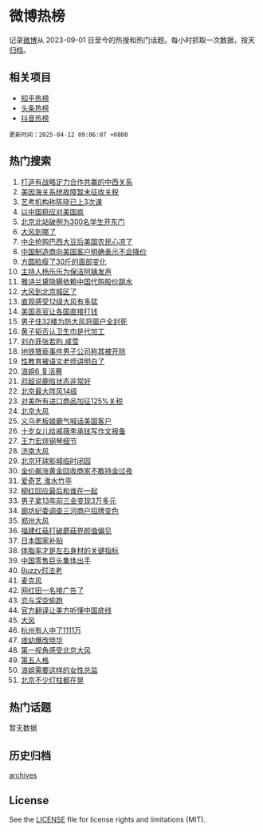 # 微博热榜

记录[微博](https://www.weibo.com)从 2023-09-01 日至今的热搜和热门话题。每小时抓取一次数据，按天[归档](archives)。

## 相关项目

- [知乎热榜](https://github.com/hotarchive/zhihu)
- [头条热榜](https://github.com/hotarchive/toutiao)
- [抖音热榜](https://github.com/hotarchive/douyin)


`更新时间：2025-04-12 09:06:07 +0800`

## 热门搜索

1. [打造有战略定力合作共赢的中西关系](https://m.weibo.cn/search?containerid=100103type%3D1%26t%3D10%26q%3D%23%E6%89%93%E9%80%A0%E6%9C%89%E6%88%98%E7%95%A5%E5%AE%9A%E5%8A%9B%E5%90%88%E4%BD%9C%E5%85%B1%E8%B5%A2%E7%9A%84%E4%B8%AD%E8%A5%BF%E5%85%B3%E7%B3%BB%23&stream_entry_id=51&isnewpage=1&extparam=seat%3D1%26filter_type%3Drealtimehot%26stream_entry_id%3D51%26dgr%3D0%26pos%3D0%26q%3D%2523%25E6%2589%2593%25E9%2580%25A0%25E6%259C%2589%25E6%2588%2598%25E7%2595%25A5%25E5%25AE%259A%25E5%258A%259B%25E5%2590%2588%25E4%25BD%259C%25E5%2585%25B1%25E8%25B5%25A2%25E7%259A%2584%25E4%25B8%25AD%25E8%25A5%25BF%25E5%2585%25B3%25E7%25B3%25BB%2523%26cate%3D10103%26c_type%3D51%26display_time%3D1744419965%26pre_seqid%3D17444199653060412809368)
1. [美因海关系统故障暂未征收关税](https://m.weibo.cn/search?containerid=100103type%3D1%26t%3D10%26q%3D%23%E7%BE%8E%E5%9B%A0%E6%B5%B7%E5%85%B3%E7%B3%BB%E7%BB%9F%E6%95%85%E9%9A%9C%E6%9A%82%E6%9C%AA%E5%BE%81%E6%94%B6%E5%85%B3%E7%A8%8E%23&stream_entry_id=31&isnewpage=1&extparam=seat%3D1%26filter_type%3Drealtimehot%26q%3D%2523%25E7%25BE%258E%25E5%259B%25A0%25E6%25B5%25B7%25E5%2585%25B3%25E7%25B3%25BB%25E7%25BB%259F%25E6%2595%2585%25E9%259A%259C%25E6%259A%2582%25E6%259C%25AA%25E5%25BE%2581%25E6%2594%25B6%25E5%2585%25B3%25E7%25A8%258E%2523%26c_type%3D31%26cate%3D5001%26pos%3D0%26stream_entry_id%3D31%26flag%3D1%26dgr%3D0%26lcate%3D5001%26realpos%3D1%26band_rank%3D1%26display_time%3D1744419965%26pre_seqid%3D17444199653060412809368)
1. [艺考机构称陈晓已上3次课](https://m.weibo.cn/search?containerid=100103type%3D1%26t%3D10%26q%3D%23%E8%89%BA%E8%80%83%E6%9C%BA%E6%9E%84%E7%A7%B0%E9%99%88%E6%99%93%E5%B7%B2%E4%B8%8A3%E6%AC%A1%E8%AF%BE%23&stream_entry_id=31&isnewpage=1&extparam=seat%3D1%26filter_type%3Drealtimehot%26q%3D%2523%25E8%2589%25BA%25E8%2580%2583%25E6%259C%25BA%25E6%259E%2584%25E7%25A7%25B0%25E9%2599%2588%25E6%2599%2593%25E5%25B7%25B2%25E4%25B8%258A3%25E6%25AC%25A1%25E8%25AF%25BE%2523%26c_type%3D31%26cate%3D5001%26pos%3D1%26stream_entry_id%3D31%26flag%3D1%26dgr%3D0%26lcate%3D5001%26realpos%3D2%26band_rank%3D2%26display_time%3D1744419965%26pre_seqid%3D17444199653060412809368)
1. [以中国稳应对美国疯](https://m.weibo.cn/search?containerid=100103type%3D1%26t%3D10%26q%3D%23%E4%BB%A5%E4%B8%AD%E5%9B%BD%E7%A8%B3%E5%BA%94%E5%AF%B9%E7%BE%8E%E5%9B%BD%E7%96%AF%23&stream_entry_id=31&isnewpage=1&extparam=seat%3D1%26filter_type%3Drealtimehot%26q%3D%2523%25E4%25BB%25A5%25E4%25B8%25AD%25E5%259B%25BD%25E7%25A8%25B3%25E5%25BA%2594%25E5%25AF%25B9%25E7%25BE%258E%25E5%259B%25BD%25E7%2596%25AF%2523%26c_type%3D31%26cate%3D5001%26pos%3D2%26stream_entry_id%3D31%26flag%3D0%26dgr%3D0%26lcate%3D5001%26realpos%3D3%26band_rank%3D3%26display_time%3D1744419965%26pre_seqid%3D17444199653060412809368)
1. [北京北站破例为300名学生开东门](https://m.weibo.cn/search?containerid=100103type%3D1%26t%3D10%26q%3D%23%E5%8C%97%E4%BA%AC%E5%8C%97%E7%AB%99%E7%A0%B4%E4%BE%8B%E4%B8%BA300%E5%90%8D%E5%AD%A6%E7%94%9F%E5%BC%80%E4%B8%9C%E9%97%A8%23&stream_entry_id=31&isnewpage=1&extparam=seat%3D1%26filter_type%3Drealtimehot%26q%3D%2523%25E5%258C%2597%25E4%25BA%25AC%25E5%258C%2597%25E7%25AB%2599%25E7%25A0%25B4%25E4%25BE%258B%25E4%25B8%25BA300%25E5%2590%258D%25E5%25AD%25A6%25E7%2594%259F%25E5%25BC%2580%25E4%25B8%259C%25E9%2597%25A8%2523%26c_type%3D31%26cate%3D5001%26pos%3D3%26stream_entry_id%3D31%26flag%3D2%26dgr%3D0%26lcate%3D5001%26realpos%3D4%26band_rank%3D4%26display_time%3D1744419965%26pre_seqid%3D17444199653060412809368)
1. [大风到哪了](https://m.weibo.cn/search?containerid=100103type%3D1%26t%3D10%26q%3D%23%E5%A4%A7%E9%A3%8E%E5%88%B0%E5%93%AA%E4%BA%86%23&stream_entry_id=31&isnewpage=1&extparam=seat%3D1%26filter_type%3Drealtimehot%26q%3D%2523%25E5%25A4%25A7%25E9%25A3%258E%25E5%2588%25B0%25E5%2593%25AA%25E4%25BA%2586%2523%26c_type%3D31%26cate%3D5001%26pos%3D4%26stream_entry_id%3D31%26flag%3D0%26dgr%3D0%26lcate%3D5001%26realpos%3D5%26band_rank%3D5%26display_time%3D1744419965%26pre_seqid%3D17444199653060412809368)
1. [中企抢购巴西大豆后美国农民心凉了](https://m.weibo.cn/search?containerid=100103type%3D1%26t%3D10%26q%3D%23%E4%B8%AD%E4%BC%81%E6%8A%A2%E8%B4%AD%E5%B7%B4%E8%A5%BF%E5%A4%A7%E8%B1%86%E5%90%8E%E7%BE%8E%E5%9B%BD%E5%86%9C%E6%B0%91%E5%BF%83%E5%87%89%E4%BA%86%23&stream_entry_id=31&isnewpage=1&extparam=seat%3D1%26filter_type%3Drealtimehot%26q%3D%2523%25E4%25B8%25AD%25E4%25BC%2581%25E6%258A%25A2%25E8%25B4%25AD%25E5%25B7%25B4%25E8%25A5%25BF%25E5%25A4%25A7%25E8%25B1%2586%25E5%2590%258E%25E7%25BE%258E%25E5%259B%25BD%25E5%2586%259C%25E6%25B0%2591%25E5%25BF%2583%25E5%2587%2589%25E4%25BA%2586%2523%26c_type%3D31%26cate%3D5001%26pos%3D5%26stream_entry_id%3D31%26flag%3D0%26dgr%3D0%26lcate%3D5001%26realpos%3D6%26band_rank%3D6%26display_time%3D1744419965%26pre_seqid%3D17444199653060412809368)
1. [中国制造商向美国客户明确表示不会降价](https://m.weibo.cn/search?containerid=100103type%3D1%26t%3D10%26q%3D%23%E4%B8%AD%E5%9B%BD%E5%88%B6%E9%80%A0%E5%95%86%E5%90%91%E7%BE%8E%E5%9B%BD%E5%AE%A2%E6%88%B7%E6%98%8E%E7%A1%AE%E8%A1%A8%E7%A4%BA%E4%B8%8D%E4%BC%9A%E9%99%8D%E4%BB%B7%23&stream_entry_id=31&isnewpage=1&extparam=seat%3D1%26filter_type%3Drealtimehot%26q%3D%2523%25E4%25B8%25AD%25E5%259B%25BD%25E5%2588%25B6%25E9%2580%25A0%25E5%2595%2586%25E5%2590%2591%25E7%25BE%258E%25E5%259B%25BD%25E5%25AE%25A2%25E6%2588%25B7%25E6%2598%258E%25E7%25A1%25AE%25E8%25A1%25A8%25E7%25A4%25BA%25E4%25B8%258D%25E4%25BC%259A%25E9%2599%258D%25E4%25BB%25B7%2523%26c_type%3D31%26cate%3D5001%26pos%3D6%26stream_entry_id%3D31%26flag%3D0%26dgr%3D0%26lcate%3D5001%26realpos%3D7%26band_rank%3D7%26display_time%3D1744419965%26pre_seqid%3D17444199653060412809368)
1. [方圆脸瘦了30斤的面部变化](https://m.weibo.cn/search?containerid=100103type%3D1%26t%3D10%26q%3D%E6%96%B9%E5%9C%86%E8%84%B8%E7%98%A6%E4%BA%8630%E6%96%A4%E7%9A%84%E9%9D%A2%E9%83%A8%E5%8F%98%E5%8C%96&stream_entry_id=31&isnewpage=1&extparam=seat%3D1%26filter_type%3Drealtimehot%26q%3D%25E6%2596%25B9%25E5%259C%2586%25E8%2584%25B8%25E7%2598%25A6%25E4%25BA%258630%25E6%2596%25A4%25E7%259A%2584%25E9%259D%25A2%25E9%2583%25A8%25E5%258F%2598%25E5%258C%2596%26c_type%3D31%26cate%3D5001%26pos%3D7%26stream_entry_id%3D31%26flag%3D1%26dgr%3D0%26lcate%3D5001%26realpos%3D8%26band_rank%3D8%26display_time%3D1744419965%26pre_seqid%3D17444199653060412809368)
1. [主持人杨乐乐为保洁阿姨发声](https://m.weibo.cn/search?containerid=100103type%3D1%26t%3D10%26q%3D%23%E4%B8%BB%E6%8C%81%E4%BA%BA%E6%9D%A8%E4%B9%90%E4%B9%90%E4%B8%BA%E4%BF%9D%E6%B4%81%E9%98%BF%E5%A7%A8%E5%8F%91%E5%A3%B0%23&stream_entry_id=31&isnewpage=1&extparam=seat%3D1%26filter_type%3Drealtimehot%26q%3D%2523%25E4%25B8%25BB%25E6%258C%2581%25E4%25BA%25BA%25E6%259D%25A8%25E4%25B9%2590%25E4%25B9%2590%25E4%25B8%25BA%25E4%25BF%259D%25E6%25B4%2581%25E9%2598%25BF%25E5%25A7%25A8%25E5%258F%2591%25E5%25A3%25B0%2523%26c_type%3D31%26cate%3D5001%26pos%3D8%26stream_entry_id%3D31%26flag%3D2%26dgr%3D0%26lcate%3D5001%26realpos%3D9%26band_rank%3D9%26display_time%3D1744419965%26pre_seqid%3D17444199653060412809368)
1. [雅诗兰黛隐瞒依赖中国代购股价跳水](https://m.weibo.cn/search?containerid=100103type%3D1%26t%3D10%26q%3D%23%E9%9B%85%E8%AF%97%E5%85%B0%E9%BB%9B%E9%9A%90%E7%9E%92%E4%BE%9D%E8%B5%96%E4%B8%AD%E5%9B%BD%E4%BB%A3%E8%B4%AD%E8%82%A1%E4%BB%B7%E8%B7%B3%E6%B0%B4%23&stream_entry_id=31&isnewpage=1&extparam=seat%3D1%26filter_type%3Drealtimehot%26q%3D%2523%25E9%259B%2585%25E8%25AF%2597%25E5%2585%25B0%25E9%25BB%259B%25E9%259A%2590%25E7%259E%2592%25E4%25BE%259D%25E8%25B5%2596%25E4%25B8%25AD%25E5%259B%25BD%25E4%25BB%25A3%25E8%25B4%25AD%25E8%2582%25A1%25E4%25BB%25B7%25E8%25B7%25B3%25E6%25B0%25B4%2523%26c_type%3D31%26cate%3D5001%26pos%3D9%26stream_entry_id%3D31%26flag%3D1%26dgr%3D0%26lcate%3D5001%26realpos%3D10%26band_rank%3D10%26display_time%3D1744419965%26pre_seqid%3D17444199653060412809368)
1. [大风到北京城区了](https://m.weibo.cn/search?containerid=100103type%3D1%26t%3D10%26q%3D%23%E5%A4%A7%E9%A3%8E%E5%88%B0%E5%8C%97%E4%BA%AC%E5%9F%8E%E5%8C%BA%E4%BA%86%23&stream_entry_id=31&isnewpage=1&extparam=seat%3D1%26filter_type%3Drealtimehot%26q%3D%2523%25E5%25A4%25A7%25E9%25A3%258E%25E5%2588%25B0%25E5%258C%2597%25E4%25BA%25AC%25E5%259F%258E%25E5%258C%25BA%25E4%25BA%2586%2523%26c_type%3D31%26cate%3D5001%26pos%3D10%26stream_entry_id%3D31%26flag%3D0%26dgr%3D0%26lcate%3D5001%26realpos%3D11%26band_rank%3D11%26display_time%3D1744419965%26pre_seqid%3D17444199653060412809368)
1. [直观感受12级大风有多猛](https://m.weibo.cn/search?containerid=100103type%3D1%26t%3D10%26q%3D%23%E7%9B%B4%E8%A7%82%E6%84%9F%E5%8F%9712%E7%BA%A7%E5%A4%A7%E9%A3%8E%E6%9C%89%E5%A4%9A%E7%8C%9B%23&stream_entry_id=31&isnewpage=1&extparam=seat%3D1%26filter_type%3Drealtimehot%26q%3D%2523%25E7%259B%25B4%25E8%25A7%2582%25E6%2584%259F%25E5%258F%259712%25E7%25BA%25A7%25E5%25A4%25A7%25E9%25A3%258E%25E6%259C%2589%25E5%25A4%259A%25E7%258C%259B%2523%26c_type%3D31%26cate%3D5001%26pos%3D11%26stream_entry_id%3D31%26flag%3D0%26dgr%3D0%26lcate%3D5001%26realpos%3D12%26band_rank%3D12%26display_time%3D1744419965%26pre_seqid%3D17444199653060412809368)
1. [美国高官让各国直接打钱](https://m.weibo.cn/search?containerid=100103type%3D1%26t%3D10%26q%3D%23%E7%BE%8E%E5%9B%BD%E9%AB%98%E5%AE%98%E8%AE%A9%E5%90%84%E5%9B%BD%E7%9B%B4%E6%8E%A5%E6%89%93%E9%92%B1%23&stream_entry_id=31&isnewpage=1&extparam=seat%3D1%26filter_type%3Drealtimehot%26q%3D%2523%25E7%25BE%258E%25E5%259B%25BD%25E9%25AB%2598%25E5%25AE%2598%25E8%25AE%25A9%25E5%2590%2584%25E5%259B%25BD%25E7%259B%25B4%25E6%258E%25A5%25E6%2589%2593%25E9%2592%25B1%2523%26c_type%3D31%26cate%3D5001%26pos%3D12%26stream_entry_id%3D31%26flag%3D1%26dgr%3D0%26lcate%3D5001%26realpos%3D13%26band_rank%3D13%26display_time%3D1744419965%26pre_seqid%3D17444199653060412809368)
1. [男子住32楼为防大风将窗户全封死](https://m.weibo.cn/search?containerid=100103type%3D1%26t%3D10%26q%3D%23%E7%94%B7%E5%AD%90%E4%BD%8F32%E6%A5%BC%E4%B8%BA%E9%98%B2%E5%A4%A7%E9%A3%8E%E5%B0%86%E7%AA%97%E6%88%B7%E5%85%A8%E5%B0%81%E6%AD%BB%23&stream_entry_id=31&isnewpage=1&extparam=seat%3D1%26filter_type%3Drealtimehot%26q%3D%2523%25E7%2594%25B7%25E5%25AD%2590%25E4%25BD%258F32%25E6%25A5%25BC%25E4%25B8%25BA%25E9%2598%25B2%25E5%25A4%25A7%25E9%25A3%258E%25E5%25B0%2586%25E7%25AA%2597%25E6%2588%25B7%25E5%2585%25A8%25E5%25B0%2581%25E6%25AD%25BB%2523%26c_type%3D31%26cate%3D5001%26pos%3D13%26stream_entry_id%3D31%26flag%3D0%26dgr%3D0%26lcate%3D5001%26realpos%3D14%26band_rank%3D14%26display_time%3D1744419965%26pre_seqid%3D17444199653060412809368)
1. [黄子韬否认卫生巾是代加工](https://m.weibo.cn/search?containerid=100103type%3D1%26t%3D10%26q%3D%23%E9%BB%84%E5%AD%90%E9%9F%AC%E5%90%A6%E8%AE%A4%E5%8D%AB%E7%94%9F%E5%B7%BE%E6%98%AF%E4%BB%A3%E5%8A%A0%E5%B7%A5%23&stream_entry_id=31&isnewpage=1&extparam=seat%3D1%26filter_type%3Drealtimehot%26q%3D%2523%25E9%25BB%2584%25E5%25AD%2590%25E9%259F%25AC%25E5%2590%25A6%25E8%25AE%25A4%25E5%258D%25AB%25E7%2594%259F%25E5%25B7%25BE%25E6%2598%25AF%25E4%25BB%25A3%25E5%258A%25A0%25E5%25B7%25A5%2523%26c_type%3D31%26cate%3D5001%26pos%3D14%26stream_entry_id%3D31%26flag%3D1%26dgr%3D0%26lcate%3D5001%26realpos%3D15%26band_rank%3D15%26display_time%3D1744419965%26pre_seqid%3D17444199653060412809368)
1. [刘亦菲张若昀 咸雪](https://m.weibo.cn/search?containerid=100103type%3D1%26t%3D10%26q%3D%E5%88%98%E4%BA%A6%E8%8F%B2%E5%BC%A0%E8%8B%A5%E6%98%80+%E5%92%B8%E9%9B%AA&stream_entry_id=31&isnewpage=1&extparam=seat%3D1%26filter_type%3Drealtimehot%26q%3D%25E5%2588%2598%25E4%25BA%25A6%25E8%258F%25B2%25E5%25BC%25A0%25E8%258B%25A5%25E6%2598%2580%2520%25E5%2592%25B8%25E9%259B%25AA%26c_type%3D31%26cate%3D5001%26pos%3D15%26stream_entry_id%3D31%26flag%3D1%26dgr%3D0%26lcate%3D5001%26realpos%3D16%26band_rank%3D16%26display_time%3D1744419965%26pre_seqid%3D17444199653060412809368)
1. [地铁猥亵事件男子公司称其被开除](https://m.weibo.cn/search?containerid=100103type%3D1%26t%3D10%26q%3D%23%E5%9C%B0%E9%93%81%E7%8C%A5%E4%BA%B5%E4%BA%8B%E4%BB%B6%E7%94%B7%E5%AD%90%E5%85%AC%E5%8F%B8%E7%A7%B0%E5%85%B6%E8%A2%AB%E5%BC%80%E9%99%A4%23&stream_entry_id=31&isnewpage=1&extparam=seat%3D1%26filter_type%3Drealtimehot%26q%3D%2523%25E5%259C%25B0%25E9%2593%2581%25E7%258C%25A5%25E4%25BA%25B5%25E4%25BA%258B%25E4%25BB%25B6%25E7%2594%25B7%25E5%25AD%2590%25E5%2585%25AC%25E5%258F%25B8%25E7%25A7%25B0%25E5%2585%25B6%25E8%25A2%25AB%25E5%25BC%2580%25E9%2599%25A4%2523%26c_type%3D31%26cate%3D5001%26pos%3D16%26stream_entry_id%3D31%26flag%3D0%26dgr%3D0%26lcate%3D5001%26realpos%3D17%26band_rank%3D17%26display_time%3D1744419965%26pre_seqid%3D17444199653060412809368)
1. [性教育被语文老师讲明白了](https://m.weibo.cn/search?containerid=100103type%3D1%26t%3D10%26q%3D%23%E6%80%A7%E6%95%99%E8%82%B2%E8%A2%AB%E8%AF%AD%E6%96%87%E8%80%81%E5%B8%88%E8%AE%B2%E6%98%8E%E7%99%BD%E4%BA%86%23&stream_entry_id=31&isnewpage=1&extparam=seat%3D1%26filter_type%3Drealtimehot%26q%3D%2523%25E6%2580%25A7%25E6%2595%2599%25E8%2582%25B2%25E8%25A2%25AB%25E8%25AF%25AD%25E6%2596%2587%25E8%2580%2581%25E5%25B8%2588%25E8%25AE%25B2%25E6%2598%258E%25E7%2599%25BD%25E4%25BA%2586%2523%26c_type%3D31%26cate%3D5001%26pos%3D17%26stream_entry_id%3D31%26flag%3D0%26dgr%3D0%26lcate%3D5001%26realpos%3D18%26band_rank%3D18%26display_time%3D1744419965%26pre_seqid%3D17444199653060412809368)
1. [浪姐6 复活赛](https://m.weibo.cn/search?containerid=100103type%3D1%26t%3D10%26q%3D%E6%B5%AA%E5%A7%906+%E5%A4%8D%E6%B4%BB%E8%B5%9B&stream_entry_id=31&isnewpage=1&extparam=seat%3D1%26filter_type%3Drealtimehot%26q%3D%25E6%25B5%25AA%25E5%25A7%25906%2520%25E5%25A4%258D%25E6%25B4%25BB%25E8%25B5%259B%26c_type%3D31%26cate%3D5001%26pos%3D18%26stream_entry_id%3D31%26flag%3D1%26dgr%3D0%26lcate%3D5001%26realpos%3D19%26band_rank%3D19%26display_time%3D1744419965%26pre_seqid%3D17444199653060412809368)
1. [邓超说鹿晗状态非常好](https://m.weibo.cn/search?containerid=100103type%3D1%26t%3D10%26q%3D%23%E9%82%93%E8%B6%85%E8%AF%B4%E9%B9%BF%E6%99%97%E7%8A%B6%E6%80%81%E9%9D%9E%E5%B8%B8%E5%A5%BD%23&stream_entry_id=31&isnewpage=1&extparam=seat%3D1%26filter_type%3Drealtimehot%26q%3D%2523%25E9%2582%2593%25E8%25B6%2585%25E8%25AF%25B4%25E9%25B9%25BF%25E6%2599%2597%25E7%258A%25B6%25E6%2580%2581%25E9%259D%259E%25E5%25B8%25B8%25E5%25A5%25BD%2523%26c_type%3D31%26cate%3D5001%26pos%3D19%26stream_entry_id%3D31%26flag%3D0%26dgr%3D0%26lcate%3D5001%26realpos%3D20%26band_rank%3D20%26display_time%3D1744419965%26pre_seqid%3D17444199653060412809368)
1. [北京最大阵风14级](https://m.weibo.cn/search?containerid=100103type%3D1%26t%3D10%26q%3D%23%E5%8C%97%E4%BA%AC%E6%9C%80%E5%A4%A7%E9%98%B5%E9%A3%8E14%E7%BA%A7%23&stream_entry_id=31&isnewpage=1&extparam=seat%3D1%26filter_type%3Drealtimehot%26q%3D%2523%25E5%258C%2597%25E4%25BA%25AC%25E6%259C%2580%25E5%25A4%25A7%25E9%2598%25B5%25E9%25A3%258E14%25E7%25BA%25A7%2523%26c_type%3D31%26cate%3D5001%26pos%3D20%26stream_entry_id%3D31%26flag%3D0%26dgr%3D0%26lcate%3D5001%26realpos%3D21%26band_rank%3D21%26display_time%3D1744419965%26pre_seqid%3D17444199653060412809368)
1. [对美所有进口商品加征125%关税](https://m.weibo.cn/search?containerid=100103type%3D1%26t%3D10%26q%3D%23%E5%AF%B9%E7%BE%8E%E6%89%80%E6%9C%89%E8%BF%9B%E5%8F%A3%E5%95%86%E5%93%81%E5%8A%A0%E5%BE%81125%25%E5%85%B3%E7%A8%8E%23&stream_entry_id=31&isnewpage=1&extparam=seat%3D1%26filter_type%3Drealtimehot%26q%3D%2523%25E5%25AF%25B9%25E7%25BE%258E%25E6%2589%2580%25E6%259C%2589%25E8%25BF%259B%25E5%258F%25A3%25E5%2595%2586%25E5%2593%2581%25E5%258A%25A0%25E5%25BE%2581125%2525%25E5%2585%25B3%25E7%25A8%258E%2523%26c_type%3D31%26cate%3D5001%26pos%3D21%26stream_entry_id%3D31%26flag%3D0%26dgr%3D0%26lcate%3D5001%26realpos%3D22%26band_rank%3D22%26display_time%3D1744419965%26pre_seqid%3D17444199653060412809368)
1. [北京大风](https://m.weibo.cn/search?containerid=100103type%3D1%26t%3D10%26q%3D%E5%8C%97%E4%BA%AC%E5%A4%A7%E9%A3%8E&stream_entry_id=31&isnewpage=1&extparam=seat%3D1%26filter_type%3Drealtimehot%26q%3D%25E5%258C%2597%25E4%25BA%25AC%25E5%25A4%25A7%25E9%25A3%258E%26c_type%3D31%26cate%3D5001%26pos%3D22%26stream_entry_id%3D31%26flag%3D0%26dgr%3D0%26lcate%3D5001%26realpos%3D23%26band_rank%3D23%26display_time%3D1744419965%26pre_seqid%3D17444199653060412809368)
1. [义乌老板娘霸气喊话美国客户](https://m.weibo.cn/search?containerid=100103type%3D1%26t%3D10%26q%3D%23%E4%B9%89%E4%B9%8C%E8%80%81%E6%9D%BF%E5%A8%98%E9%9C%B8%E6%B0%94%E5%96%8A%E8%AF%9D%E7%BE%8E%E5%9B%BD%E5%AE%A2%E6%88%B7%23&stream_entry_id=31&isnewpage=1&extparam=seat%3D1%26filter_type%3Drealtimehot%26q%3D%2523%25E4%25B9%2589%25E4%25B9%258C%25E8%2580%2581%25E6%259D%25BF%25E5%25A8%2598%25E9%259C%25B8%25E6%25B0%2594%25E5%2596%258A%25E8%25AF%259D%25E7%25BE%258E%25E5%259B%25BD%25E5%25AE%25A2%25E6%2588%25B7%2523%26c_type%3D31%26cate%3D5001%26pos%3D23%26stream_entry_id%3D31%26flag%3D0%26dgr%3D0%26lcate%3D5001%26realpos%3D24%26band_rank%3D24%26display_time%3D1744419965%26pre_seqid%3D17444199653060412809368)
1. [十岁女儿给戚薇李承铉写作文报备](https://m.weibo.cn/search?containerid=100103type%3D1%26t%3D10%26q%3D%E5%8D%81%E5%B2%81%E5%A5%B3%E5%84%BF%E7%BB%99%E6%88%9A%E8%96%87%E6%9D%8E%E6%89%BF%E9%93%89%E5%86%99%E4%BD%9C%E6%96%87%E6%8A%A5%E5%A4%87&stream_entry_id=31&isnewpage=1&extparam=seat%3D1%26filter_type%3Drealtimehot%26q%3D%25E5%258D%2581%25E5%25B2%2581%25E5%25A5%25B3%25E5%2584%25BF%25E7%25BB%2599%25E6%2588%259A%25E8%2596%2587%25E6%259D%258E%25E6%2589%25BF%25E9%2593%2589%25E5%2586%2599%25E4%25BD%259C%25E6%2596%2587%25E6%258A%25A5%25E5%25A4%2587%26c_type%3D31%26cate%3D5001%26pos%3D24%26stream_entry_id%3D31%26flag%3D1%26dgr%3D0%26lcate%3D5001%26realpos%3D25%26band_rank%3D25%26display_time%3D1744419965%26pre_seqid%3D17444199653060412809368)
1. [王力宏烧钢琴细节](https://m.weibo.cn/search?containerid=100103type%3D1%26t%3D10%26q%3D%23%E7%8E%8B%E5%8A%9B%E5%AE%8F%E7%83%A7%E9%92%A2%E7%90%B4%E7%BB%86%E8%8A%82%23&stream_entry_id=31&isnewpage=1&extparam=seat%3D1%26filter_type%3Drealtimehot%26q%3D%2523%25E7%258E%258B%25E5%258A%259B%25E5%25AE%258F%25E7%2583%25A7%25E9%2592%25A2%25E7%2590%25B4%25E7%25BB%2586%25E8%258A%2582%2523%26c_type%3D31%26cate%3D5001%26pos%3D25%26stream_entry_id%3D31%26flag%3D0%26dgr%3D0%26lcate%3D5001%26realpos%3D26%26band_rank%3D26%26display_time%3D1744419965%26pre_seqid%3D17444199653060412809368)
1. [济南大风](https://m.weibo.cn/search?containerid=100103type%3D1%26t%3D10%26q%3D%E6%B5%8E%E5%8D%97%E5%A4%A7%E9%A3%8E&stream_entry_id=31&isnewpage=1&extparam=seat%3D1%26filter_type%3Drealtimehot%26q%3D%25E6%25B5%258E%25E5%258D%2597%25E5%25A4%25A7%25E9%25A3%258E%26c_type%3D31%26cate%3D5001%26pos%3D26%26stream_entry_id%3D31%26flag%3D1%26dgr%3D0%26lcate%3D5001%26realpos%3D27%26band_rank%3D27%26display_time%3D1744419965%26pre_seqid%3D17444199653060412809368)
1. [北京环球影城临时闭园](https://m.weibo.cn/search?containerid=100103type%3D1%26t%3D10%26q%3D%23%E5%8C%97%E4%BA%AC%E7%8E%AF%E7%90%83%E5%BD%B1%E5%9F%8E%E4%B8%B4%E6%97%B6%E9%97%AD%E5%9B%AD%23&stream_entry_id=31&isnewpage=1&extparam=seat%3D1%26filter_type%3Drealtimehot%26q%3D%2523%25E5%258C%2597%25E4%25BA%25AC%25E7%258E%25AF%25E7%2590%2583%25E5%25BD%25B1%25E5%259F%258E%25E4%25B8%25B4%25E6%2597%25B6%25E9%2597%25AD%25E5%259B%25AD%2523%26c_type%3D31%26cate%3D5001%26pos%3D27%26stream_entry_id%3D31%26flag%3D1%26dgr%3D0%26lcate%3D5001%26realpos%3D28%26band_rank%3D28%26display_time%3D1744419965%26pre_seqid%3D17444199653060412809368)
1. [金价飙涨黄金回收商家不敢持金过夜](https://m.weibo.cn/search?containerid=100103type%3D1%26t%3D10%26q%3D%23%E9%87%91%E4%BB%B7%E9%A3%99%E6%B6%A8%E9%BB%84%E9%87%91%E5%9B%9E%E6%94%B6%E5%95%86%E5%AE%B6%E4%B8%8D%E6%95%A2%E6%8C%81%E9%87%91%E8%BF%87%E5%A4%9C%23&stream_entry_id=31&isnewpage=1&extparam=seat%3D1%26filter_type%3Drealtimehot%26q%3D%2523%25E9%2587%2591%25E4%25BB%25B7%25E9%25A3%2599%25E6%25B6%25A8%25E9%25BB%2584%25E9%2587%2591%25E5%259B%259E%25E6%2594%25B6%25E5%2595%2586%25E5%25AE%25B6%25E4%25B8%258D%25E6%2595%25A2%25E6%258C%2581%25E9%2587%2591%25E8%25BF%2587%25E5%25A4%259C%2523%26c_type%3D31%26cate%3D5001%26pos%3D28%26stream_entry_id%3D31%26flag%3D0%26dgr%3D0%26lcate%3D5001%26realpos%3D29%26band_rank%3D29%26display_time%3D1744419965%26pre_seqid%3D17444199653060412809368)
1. [爱奇艺 淮水竹亭](https://m.weibo.cn/search?containerid=100103type%3D1%26t%3D10%26q%3D%E7%88%B1%E5%A5%87%E8%89%BA+%E6%B7%AE%E6%B0%B4%E7%AB%B9%E4%BA%AD&stream_entry_id=31&isnewpage=1&extparam=seat%3D1%26filter_type%3Drealtimehot%26q%3D%25E7%2588%25B1%25E5%25A5%2587%25E8%2589%25BA%2520%25E6%25B7%25AE%25E6%25B0%25B4%25E7%25AB%25B9%25E4%25BA%25AD%26c_type%3D31%26cate%3D5001%26pos%3D29%26stream_entry_id%3D31%26flag%3D0%26dgr%3D0%26lcate%3D5001%26realpos%3D30%26band_rank%3D30%26display_time%3D1744419965%26pre_seqid%3D17444199653060412809368)
1. [柳红回应最后和谁在一起](https://m.weibo.cn/search?containerid=100103type%3D1%26t%3D10%26q%3D%23%E6%9F%B3%E7%BA%A2%E5%9B%9E%E5%BA%94%E6%9C%80%E5%90%8E%E5%92%8C%E8%B0%81%E5%9C%A8%E4%B8%80%E8%B5%B7%23&stream_entry_id=31&isnewpage=1&extparam=seat%3D1%26filter_type%3Drealtimehot%26q%3D%2523%25E6%259F%25B3%25E7%25BA%25A2%25E5%259B%259E%25E5%25BA%2594%25E6%259C%2580%25E5%2590%258E%25E5%2592%258C%25E8%25B0%2581%25E5%259C%25A8%25E4%25B8%2580%25E8%25B5%25B7%2523%26c_type%3D31%26cate%3D5001%26pos%3D30%26stream_entry_id%3D31%26flag%3D1%26dgr%3D0%26lcate%3D5001%26realpos%3D31%26band_rank%3D31%26display_time%3D1744419965%26pre_seqid%3D17444199653060412809368)
1. [男子拿13年前三金变现3万多元](https://m.weibo.cn/search?containerid=100103type%3D1%26t%3D10%26q%3D%23%E7%94%B7%E5%AD%90%E6%8B%BF13%E5%B9%B4%E5%89%8D%E4%B8%89%E9%87%91%E5%8F%98%E7%8E%B03%E4%B8%87%E5%A4%9A%E5%85%83%23&stream_entry_id=31&isnewpage=1&extparam=seat%3D1%26filter_type%3Drealtimehot%26q%3D%2523%25E7%2594%25B7%25E5%25AD%2590%25E6%258B%25BF13%25E5%25B9%25B4%25E5%2589%258D%25E4%25B8%2589%25E9%2587%2591%25E5%258F%2598%25E7%258E%25B03%25E4%25B8%2587%25E5%25A4%259A%25E5%2585%2583%2523%26c_type%3D31%26cate%3D5001%26pos%3D31%26stream_entry_id%3D31%26flag%3D1%26dgr%3D0%26lcate%3D5001%26realpos%3D32%26band_rank%3D32%26display_time%3D1744419965%26pre_seqid%3D17444199653060412809368)
1. [廊坊纪委调查三河商户招牌变色](https://m.weibo.cn/search?containerid=100103type%3D1%26t%3D10%26q%3D%23%E5%BB%8A%E5%9D%8A%E7%BA%AA%E5%A7%94%E8%B0%83%E6%9F%A5%E4%B8%89%E6%B2%B3%E5%95%86%E6%88%B7%E6%8B%9B%E7%89%8C%E5%8F%98%E8%89%B2%23&stream_entry_id=31&isnewpage=1&extparam=seat%3D1%26filter_type%3Drealtimehot%26q%3D%2523%25E5%25BB%258A%25E5%259D%258A%25E7%25BA%25AA%25E5%25A7%2594%25E8%25B0%2583%25E6%259F%25A5%25E4%25B8%2589%25E6%25B2%25B3%25E5%2595%2586%25E6%2588%25B7%25E6%258B%259B%25E7%2589%258C%25E5%258F%2598%25E8%2589%25B2%2523%26c_type%3D31%26cate%3D5001%26pos%3D32%26stream_entry_id%3D31%26flag%3D0%26dgr%3D0%26lcate%3D5001%26realpos%3D33%26band_rank%3D33%26display_time%3D1744419965%26pre_seqid%3D17444199653060412809368)
1. [郑州大风](https://m.weibo.cn/search?containerid=100103type%3D1%26t%3D10%26q%3D%E9%83%91%E5%B7%9E%E5%A4%A7%E9%A3%8E&stream_entry_id=31&isnewpage=1&extparam=seat%3D1%26filter_type%3Drealtimehot%26q%3D%25E9%2583%2591%25E5%25B7%259E%25E5%25A4%25A7%25E9%25A3%258E%26c_type%3D31%26cate%3D5001%26pos%3D33%26stream_entry_id%3D31%26flag%3D1%26dgr%3D0%26lcate%3D5001%26realpos%3D34%26band_rank%3D34%26display_time%3D1744419965%26pre_seqid%3D17444199653060412809368)
1. [福建红菇打破蘑菇界颜值偏见](https://m.weibo.cn/search?containerid=100103type%3D1%26t%3D10%26q%3D%23%E7%A6%8F%E5%BB%BA%E7%BA%A2%E8%8F%87%E6%89%93%E7%A0%B4%E8%98%91%E8%8F%87%E7%95%8C%E9%A2%9C%E5%80%BC%E5%81%8F%E8%A7%81%23&stream_entry_id=31&isnewpage=1&extparam=seat%3D1%26filter_type%3Drealtimehot%26q%3D%2523%25E7%25A6%258F%25E5%25BB%25BA%25E7%25BA%25A2%25E8%258F%2587%25E6%2589%2593%25E7%25A0%25B4%25E8%2598%2591%25E8%258F%2587%25E7%2595%258C%25E9%25A2%259C%25E5%2580%25BC%25E5%2581%258F%25E8%25A7%2581%2523%26c_type%3D31%26cate%3D5001%26pos%3D34%26stream_entry_id%3D31%26flag%3D1%26dgr%3D0%26lcate%3D5001%26realpos%3D35%26band_rank%3D35%26display_time%3D1744419965%26pre_seqid%3D17444199653060412809368)
1. [日本国家补贴](https://m.weibo.cn/search?containerid=100103type%3D1%26t%3D10%26q%3D%E6%97%A5%E6%9C%AC%E5%9B%BD%E5%AE%B6%E8%A1%A5%E8%B4%B4&stream_entry_id=31&isnewpage=1&extparam=seat%3D1%26filter_type%3Drealtimehot%26q%3D%25E6%2597%25A5%25E6%259C%25AC%25E5%259B%25BD%25E5%25AE%25B6%25E8%25A1%25A5%25E8%25B4%25B4%26c_type%3D31%26cate%3D5001%26pos%3D35%26stream_entry_id%3D31%26flag%3D0%26dgr%3D0%26lcate%3D5001%26realpos%3D36%26band_rank%3D36%26display_time%3D1744419965%26pre_seqid%3D17444199653060412809368)
1. [体脂率才是左右身材的关键指标](https://m.weibo.cn/search?containerid=100103type%3D1%26t%3D10%26q%3D%23%E4%BD%93%E8%84%82%E7%8E%87%E6%89%8D%E6%98%AF%E5%B7%A6%E5%8F%B3%E8%BA%AB%E6%9D%90%E7%9A%84%E5%85%B3%E9%94%AE%E6%8C%87%E6%A0%87%23&stream_entry_id=31&isnewpage=1&extparam=seat%3D1%26filter_type%3Drealtimehot%26q%3D%2523%25E4%25BD%2593%25E8%2584%2582%25E7%258E%2587%25E6%2589%258D%25E6%2598%25AF%25E5%25B7%25A6%25E5%258F%25B3%25E8%25BA%25AB%25E6%259D%2590%25E7%259A%2584%25E5%2585%25B3%25E9%2594%25AE%25E6%258C%2587%25E6%25A0%2587%2523%26c_type%3D31%26cate%3D5001%26pos%3D36%26stream_entry_id%3D31%26flag%3D1%26dgr%3D0%26lcate%3D5001%26realpos%3D37%26band_rank%3D37%26display_time%3D1744419965%26pre_seqid%3D17444199653060412809368)
1. [中国零售巨头集体出手](https://m.weibo.cn/search?containerid=100103type%3D1%26t%3D10%26q%3D%23%E4%B8%AD%E5%9B%BD%E9%9B%B6%E5%94%AE%E5%B7%A8%E5%A4%B4%E9%9B%86%E4%BD%93%E5%87%BA%E6%89%8B%23&stream_entry_id=31&isnewpage=1&extparam=seat%3D1%26filter_type%3Drealtimehot%26q%3D%2523%25E4%25B8%25AD%25E5%259B%25BD%25E9%259B%25B6%25E5%2594%25AE%25E5%25B7%25A8%25E5%25A4%25B4%25E9%259B%2586%25E4%25BD%2593%25E5%2587%25BA%25E6%2589%258B%2523%26c_type%3D31%26cate%3D5001%26pos%3D37%26stream_entry_id%3D31%26flag%3D0%26dgr%3D0%26lcate%3D5001%26realpos%3D38%26band_rank%3D38%26display_time%3D1744419965%26pre_seqid%3D17444199653060412809368)
1. [Buzzy怼法老](https://m.weibo.cn/search?containerid=100103type%3D1%26t%3D10%26q%3D%23Buzzy%E6%80%BC%E6%B3%95%E8%80%81%23&stream_entry_id=31&isnewpage=1&extparam=seat%3D1%26filter_type%3Drealtimehot%26q%3D%2523Buzzy%25E6%2580%25BC%25E6%25B3%2595%25E8%2580%2581%2523%26c_type%3D31%26cate%3D5001%26pos%3D38%26stream_entry_id%3D31%26flag%3D1%26dgr%3D0%26lcate%3D5001%26realpos%3D39%26band_rank%3D39%26display_time%3D1744419965%26pre_seqid%3D17444199653060412809368)
1. [麦克风](https://m.weibo.cn/search?containerid=100103type%3D1%26t%3D10%26q%3D%E9%BA%A6%E5%85%8B%E9%A3%8E&stream_entry_id=31&isnewpage=1&extparam=seat%3D1%26filter_type%3Drealtimehot%26q%3D%25E9%25BA%25A6%25E5%2585%258B%25E9%25A3%258E%26c_type%3D31%26cate%3D5001%26pos%3D39%26stream_entry_id%3D31%26flag%3D1%26dgr%3D0%26lcate%3D5001%26realpos%3D40%26band_rank%3D40%26display_time%3D1744419965%26pre_seqid%3D17444199653060412809368)
1. [网红田一名接广告了](https://m.weibo.cn/search?containerid=100103type%3D1%26t%3D10%26q%3D%23%E7%BD%91%E7%BA%A2%E7%94%B0%E4%B8%80%E5%90%8D%E6%8E%A5%E5%B9%BF%E5%91%8A%E4%BA%86%23&stream_entry_id=31&isnewpage=1&extparam=seat%3D1%26filter_type%3Drealtimehot%26q%3D%2523%25E7%25BD%2591%25E7%25BA%25A2%25E7%2594%25B0%25E4%25B8%2580%25E5%2590%258D%25E6%258E%25A5%25E5%25B9%25BF%25E5%2591%258A%25E4%25BA%2586%2523%26c_type%3D31%26cate%3D5001%26pos%3D40%26stream_entry_id%3D31%26flag%3D1%26dgr%3D0%26lcate%3D5001%26realpos%3D41%26band_rank%3D41%26display_time%3D1744419965%26pre_seqid%3D17444199653060412809368)
1. [恋与深空偷跑](https://m.weibo.cn/search?containerid=100103type%3D1%26t%3D10%26q%3D%E6%81%8B%E4%B8%8E%E6%B7%B1%E7%A9%BA%E5%81%B7%E8%B7%91&stream_entry_id=31&isnewpage=1&extparam=seat%3D1%26filter_type%3Drealtimehot%26q%3D%25E6%2581%258B%25E4%25B8%258E%25E6%25B7%25B1%25E7%25A9%25BA%25E5%2581%25B7%25E8%25B7%2591%26c_type%3D31%26cate%3D5001%26pos%3D41%26stream_entry_id%3D31%26flag%3D0%26dgr%3D0%26lcate%3D5001%26realpos%3D42%26band_rank%3D42%26display_time%3D1744419965%26pre_seqid%3D17444199653060412809368)
1. [官方翻译让美方听懂中国底线](https://m.weibo.cn/search?containerid=100103type%3D1%26t%3D10%26q%3D%E5%AE%98%E6%96%B9%E7%BF%BB%E8%AF%91%E8%AE%A9%E7%BE%8E%E6%96%B9%E5%90%AC%E6%87%82%E4%B8%AD%E5%9B%BD%E5%BA%95%E7%BA%BF&stream_entry_id=31&isnewpage=1&extparam=seat%3D1%26filter_type%3Drealtimehot%26q%3D%25E5%25AE%2598%25E6%2596%25B9%25E7%25BF%25BB%25E8%25AF%2591%25E8%25AE%25A9%25E7%25BE%258E%25E6%2596%25B9%25E5%2590%25AC%25E6%2587%2582%25E4%25B8%25AD%25E5%259B%25BD%25E5%25BA%2595%25E7%25BA%25BF%26c_type%3D31%26cate%3D5001%26pos%3D42%26stream_entry_id%3D31%26flag%3D1%26dgr%3D0%26lcate%3D5001%26realpos%3D43%26band_rank%3D43%26display_time%3D1744419965%26pre_seqid%3D17444199653060412809368)
1. [大风](https://m.weibo.cn/search?containerid=100103type%3D1%26t%3D10%26q%3D%E5%A4%A7%E9%A3%8E&stream_entry_id=31&isnewpage=1&extparam=seat%3D1%26filter_type%3Drealtimehot%26q%3D%25E5%25A4%25A7%25E9%25A3%258E%26c_type%3D31%26cate%3D5001%26pos%3D43%26stream_entry_id%3D31%26flag%3D0%26dgr%3D0%26lcate%3D5001%26realpos%3D44%26band_rank%3D44%26display_time%3D1744419965%26pre_seqid%3D17444199653060412809368)
1. [杭州有人中了1111万](https://m.weibo.cn/search?containerid=100103type%3D1%26t%3D10%26q%3D%23%E6%9D%AD%E5%B7%9E%E6%9C%89%E4%BA%BA%E4%B8%AD%E4%BA%861111%E4%B8%87%23&stream_entry_id=31&isnewpage=1&extparam=seat%3D1%26filter_type%3Drealtimehot%26q%3D%2523%25E6%259D%25AD%25E5%25B7%259E%25E6%259C%2589%25E4%25BA%25BA%25E4%25B8%25AD%25E4%25BA%25861111%25E4%25B8%2587%2523%26c_type%3D31%26cate%3D5001%26pos%3D44%26stream_entry_id%3D31%26flag%3D1%26dgr%3D0%26lcate%3D5001%26realpos%3D45%26band_rank%3D45%26display_time%3D1744419965%26pre_seqid%3D17444199653060412809368)
1. [痞幼爆改晓华](https://m.weibo.cn/search?containerid=100103type%3D1%26t%3D10%26q%3D%23%E7%97%9E%E5%B9%BC%E7%88%86%E6%94%B9%E6%99%93%E5%8D%8E%23&stream_entry_id=31&isnewpage=1&extparam=seat%3D1%26filter_type%3Drealtimehot%26q%3D%2523%25E7%2597%259E%25E5%25B9%25BC%25E7%2588%2586%25E6%2594%25B9%25E6%2599%2593%25E5%258D%258E%2523%26c_type%3D31%26cate%3D5001%26pos%3D45%26stream_entry_id%3D31%26flag%3D1%26dgr%3D0%26lcate%3D5001%26realpos%3D46%26band_rank%3D46%26display_time%3D1744419965%26pre_seqid%3D17444199653060412809368)
1. [第一视角感受北京大风](https://m.weibo.cn/search?containerid=100103type%3D1%26t%3D10%26q%3D%23%E7%AC%AC%E4%B8%80%E8%A7%86%E8%A7%92%E6%84%9F%E5%8F%97%E5%8C%97%E4%BA%AC%E5%A4%A7%E9%A3%8E%23&stream_entry_id=31&isnewpage=1&extparam=seat%3D1%26filter_type%3Drealtimehot%26q%3D%2523%25E7%25AC%25AC%25E4%25B8%2580%25E8%25A7%2586%25E8%25A7%2592%25E6%2584%259F%25E5%258F%2597%25E5%258C%2597%25E4%25BA%25AC%25E5%25A4%25A7%25E9%25A3%258E%2523%26c_type%3D31%26cate%3D5001%26pos%3D46%26stream_entry_id%3D31%26flag%3D1%26dgr%3D0%26lcate%3D5001%26realpos%3D47%26band_rank%3D47%26display_time%3D1744419965%26pre_seqid%3D17444199653060412809368)
1. [第五人格](https://m.weibo.cn/search?containerid=100103type%3D1%26t%3D10%26q%3D%E7%AC%AC%E4%BA%94%E4%BA%BA%E6%A0%BC&stream_entry_id=31&isnewpage=1&extparam=seat%3D1%26filter_type%3Drealtimehot%26q%3D%25E7%25AC%25AC%25E4%25BA%2594%25E4%25BA%25BA%25E6%25A0%25BC%26c_type%3D31%26cate%3D5001%26pos%3D47%26stream_entry_id%3D31%26flag%3D1%26dgr%3D0%26lcate%3D5001%26realpos%3D48%26band_rank%3D48%26display_time%3D1744419965%26pre_seqid%3D17444199653060412809368)
1. [浪姐需要这样的女性总监](https://m.weibo.cn/search?containerid=100103type%3D1%26t%3D10%26q%3D%E6%B5%AA%E5%A7%90%E9%9C%80%E8%A6%81%E8%BF%99%E6%A0%B7%E7%9A%84%E5%A5%B3%E6%80%A7%E6%80%BB%E7%9B%91&stream_entry_id=31&isnewpage=1&extparam=seat%3D1%26filter_type%3Drealtimehot%26q%3D%25E6%25B5%25AA%25E5%25A7%2590%25E9%259C%2580%25E8%25A6%2581%25E8%25BF%2599%25E6%25A0%25B7%25E7%259A%2584%25E5%25A5%25B3%25E6%2580%25A7%25E6%2580%25BB%25E7%259B%2591%26c_type%3D31%26cate%3D5001%26pos%3D48%26stream_entry_id%3D31%26flag%3D1%26dgr%3D0%26lcate%3D5001%26realpos%3D49%26band_rank%3D49%26display_time%3D1744419965%26pre_seqid%3D17444199653060412809368)
1. [北京不少灯柱都在晃](https://m.weibo.cn/search?containerid=100103type%3D1%26t%3D10%26q%3D%23%E5%8C%97%E4%BA%AC%E4%B8%8D%E5%B0%91%E7%81%AF%E6%9F%B1%E9%83%BD%E5%9C%A8%E6%99%83%23&stream_entry_id=31&isnewpage=1&extparam=seat%3D1%26filter_type%3Drealtimehot%26q%3D%2523%25E5%258C%2597%25E4%25BA%25AC%25E4%25B8%258D%25E5%25B0%2591%25E7%2581%25AF%25E6%259F%25B1%25E9%2583%25BD%25E5%259C%25A8%25E6%2599%2583%2523%26c_type%3D31%26cate%3D5001%26pos%3D49%26stream_entry_id%3D31%26flag%3D1%26dgr%3D0%26lcate%3D5001%26realpos%3D50%26band_rank%3D50%26display_time%3D1744419965%26pre_seqid%3D17444199653060412809368)

## 热门话题

暂无数据

## 历史归档

[archives](archives)

## License

See the [LICENSE](LICENSE) file for license rights and limitations (MIT).
